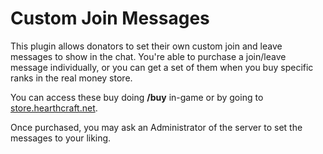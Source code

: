# Custom Join Messages

This plugin allows donators to set their own custom join and leave messages to show in the chat. You're able to purchase a join/leave message individually, or you can get a set of them when you buy specific ranks in the real money store.

You can access these buy doing **/buy** in-game or by going to [store.hearthcraft.net](https://store.hearthcraft.net/).

Once purchased, you may ask an Administrator of the server to set the messages to your liking. 
